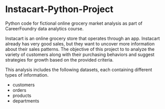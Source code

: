 # Instacart-Python-Project
Python code for fictional online grocery market analysis as part of CareerFoundry data analytics course.

Instacart is an online grocery store that operates through an app. Instacart already has very good sales, but they want to uncover more information about their sales patterns. The objective of this project to to analyze the variety of customers along with their purchasing behaviors and suggest strategies for growth based on the provided criteria. 

This analysis includes the following datasets, each containing different types of information.

- customers
- orders
- products
- departments
